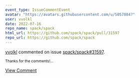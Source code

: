 ```yaml
---
event_type: IssueCommentEvent
avatar: "https://avatars.githubusercontent.com/u/5057884?"
user: vvolkl
date: 2022-07-16
repo_name: spack/spack
html_url: https://github.com/spack/spack/pull/31597
repo_url: https://github.com/spack/spack
---
```


<a href='https://github.com/vvolkl' target='_blank'>vvolkl</a> commented on issue <a href='https://github.com/spack/spack/pull/31597' target='_blank'>spack/spack#31597</a>.

<small>Thanks for the comments!...</small>

<a href='https://github.com/spack/spack/pull/31597' target='_blank'>View Comment</a>
